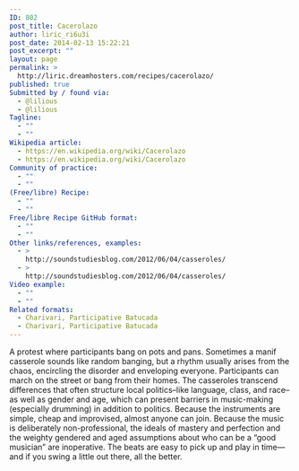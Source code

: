 ```yaml
---
ID: 802
post_title: Cacerolazo
author: liric_ri6u3i
post_date: 2014-02-13 15:22:21
post_excerpt: ""
layout: page
permalink: >
  http://liric.dreamhosters.com/recipes/cacerolazo/
published: true
Submitted by / found via:
  - @lilious
  - @lilious
Tagline:
  - ""
  - ""
Wikipedia article:
  - https://en.wikipedia.org/wiki/Cacerolazo
  - https://en.wikipedia.org/wiki/Cacerolazo
Community of practice:
  - ""
  - ""
(Free/libre) Recipe:
  - ""
  - ""
Free/libre Recipe GitHub format:
  - ""
  - ""
Other links/references, examples:
  - >
    http://soundstudiesblog.com/2012/06/04/casseroles/
  - >
    http://soundstudiesblog.com/2012/06/04/casseroles/
Video example:
  - ""
  - ""
Related formats:
  - Charivari, Participative Batucada
  - Charivari, Participative Batucada
---
```

A protest where participants bang on pots and pans. Sometimes a manif casserole sounds like random banging, but a rhythm usually arises from the chaos, encircling the disorder and enveloping everyone. Participants can march on the street or bang from their homes.
The casseroles transcend differences that often structure local politics–like language, class, and race–as well as gender and age, which can present barriers in music-making (especially drumming) in addition to politics. Because the instruments are simple, cheap and improvised, almost anyone can join. Because the music is deliberately non-professional, the ideals of mastery and perfection and the weighty gendered and aged assumptions about who can be a “good musician” are inoperative. The beats are easy to pick up and play in time—and if you swing a little out there, all the better.